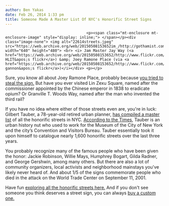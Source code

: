 ```yaml
---
author: Ben Yakas
date: Feb 26, 2014 1:33 pm
title: Someone Made A Master List Of NYC's Honorific Street Signs
---
```


	
										<p><span class="mt-enclosure mt-enclosure-image" style="display: inline;"> </span></p><div class="image-none"> <img alt="22614streets.jpeg" src="https://web.archive.org/web/20150508153652im_/http://gothamist.com/attachments/byakas/22614streets.jpeg" width="640" height="480"> <br> <i> Jam Master Jay Way (<a href="https://web.archive.org/web/20150508153652/http://www.flickr.com/photos/29311691@N05/4280089622/">via HLIT&apos;s flickr</a>) &amp; Joey Ramone Place (via <a href="https://web.archive.org/web/20150508153652/http://www.flickr.com/photos/28547269@N00/7199059606/">eugene gannon&apos;s flickr</a>)</i></div> <p></p>

<p>Sure, you know all about Joey Ramone Place, probably because <a href="https://web.archive.org/web/20150508153652/http://gothamist.com/2010/09/27/street_signs.php">you tried to steal the sign.</a> But have you ever visited Lin Zexu Square, named after the commissioner appointed by the Chinese emperor in 1838 to eradicate opium? Or Granville T. Woods Way, named after the man who invented the third rail? </p>

<p>If you have no idea where either of those streets even are, you&apos;re in luck: Gilbert Tauber, a 78-year-old retired urban planner, <a href="https://web.archive.org/web/20150508153652/http://www.nycstreets.info/honorStreet.asp">has compiled a master list</a> of all the honorific streets in NYC. <a href="https://web.archive.org/web/20150508153652/http://www.nytimes.com/2014/02/26/nyregion/honorific-streets-now-cataloged.html?partner=rss&amp;emc=rss&amp;_r=0">According to the Times</a>, Tauber is an urban history nut who used to work for the Museum of the City of New York and the city&#x2019;s Convention and Visitors Bureau. Tauber essentially took it upon himself to catalogue nearly 1,600 honorific streets over the last three years.</p>

<p>You probably recognize many of the famous people who have been given the honor: Jackie Robinson, Willie Mays, Humphrey Bogart, Gilda Radner, and George Gershwin, among many others. But there are also a lot of community organizers, local activists and neighborhood mainstays you&apos;ve likely never heard of. And about 1/5 of the signs commemorate people who died in the attack on the World Trade Center on September 11, 2001. </p>

<p>Have fun <a href="https://web.archive.org/web/20150508153652/http://www.nycstreets.info/honorStreet.asp">exploring all the honorific streets here.</a> And if you don&apos;t see someone you think deserves a street sign, you can always <a href="https://web.archive.org/web/20150508153652/http://gothamist.com/2014/02/15/you_can_buy_a_custom_street_sign_fr.php">buy a custom one.</a></p>					
										
									
				